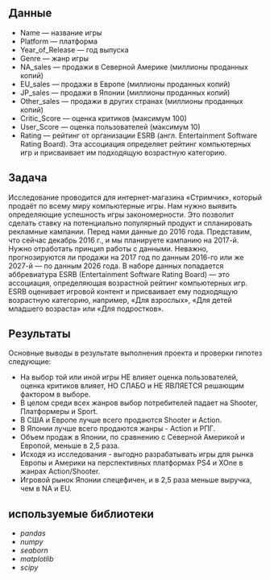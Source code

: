 ## Данные

 - Name — название игры
 - Platform — платформа
 - Year_of_Release — год выпуска
 - Genre — жанр игры
 - NA_sales — продажи в Северной Америке (миллионы проданных копий)
 - EU_sales — продажи в Европе (миллионы проданных копий)
 - JP_sales — продажи в Японии (миллионы проданных копий)
 - Other_sales — продажи в других странах (миллионы проданных копий)
 - Critic_Score — оценка критиков (максимум 100)
 - User_Score — оценка пользователей (максимум 10)
 - Rating — рейтинг от организации ESRB (англ. Entertainment Software Rating Board). Эта ассоциация определяет рейтинг компьютерных игр и присваивает им подходящую возрастную категорию.

## Задача

Исследование проводится для интернет-магазина «Стримчик», который продаёт по всему миру компьютерные игры. Нам нужно выявить определяющие успешность игры закономерности. Это позволит сделать ставку на потенциально популярный продукт и спланировать рекламные кампании.
Перед нами данные до 2016 года. Представим, что сейчас декабрь 2016 г., и мы планируете кампанию на 2017-й. Нужно отработать принцип работы с данными. Неважно, прогнозируются ли продажи на 2017 год по данным 2016-го или же 2027-й — по данным 2026 года.
В наборе данных попадается аббревиатура ESRB (Entertainment Software Rating Board) — это ассоциация, определяющая возрастной рейтинг компьютерных игр.</br> ESRB оценивает игровой контент и присваивает ему подходящую возрастную категорию, например, «Для взрослых», «Для детей младшего возраста» или «Для подростков».

## Результаты

Основные выводы в результате выполнения проекта и проверки гипотез следующие:
- На выбор той или иной игры НЕ влияет оценка пользователей, оценка критиков влияет, НО СЛАБО и НЕ ЯВЛЯЕТСЯ решающим фактором в выборе.
- В целом среди всех жанров выбор потребителей падает на Shooter, Платформеры и Sport.
- В США и Европе лучше всего продаются Shooter и Action.
- В Японии лучше всего продаются жанры - Action и РПГ.
- Объем продаж в Японии, по сравнению с Северной Америкой и Европой, меньше в 2,5 раза.
- Исходя из исследования - выгодно разрабатывать игры для рынка Европы и Америки на перспективных платформах PS4 и XOne в жанрах Action/Shooter.
- Игровой рынок Японии спецефичен, и в 2,5 раза меньше выручка, чем в NA и EU.

## используемые библиотеки

- *pandas*
- *numpy*
- *seaborn*
- *matplotlib*
- *scipy*
